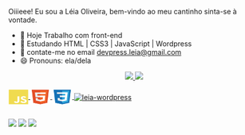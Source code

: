 Oiiieee! Eu sou a Léia Oliveira, bem-vindo ao meu cantinho sinta-se à vontade.
- 🔭 Hoje Trabalho com front-end
- 🌱 Estudando HTML | CSS3 | JavaScript | Wordpress
- 💬 contate-me no email devpress.leia@gmail.com
- 😄 Pronouns: ela/dela

<div align="center">
  <a href="https://github.com/Leiah133">
  <img height="150em" src="https://github-readme-stats.vercel.app/api?username=leiah133&show_icons=true&theme=radical&include_all_commits=true&count_private=true"/>
  <img height="150em" src="https://github-readme-stats.vercel.app/api/top-langs/?username=leiah133&layout=compact&langs_count=7&theme=radical"/>
</div>

<div style="display: inline_block"><br>
  <img align="center" alt="leia-Js" height="30" width="40" src="https://raw.githubusercontent.com/devicons/devicon/master/icons/javascript/javascript-plain.svg">
  <img align="center" alt="leia-HTML" height="30" width="40" src="https://raw.githubusercontent.com/devicons/devicon/master/icons/html5/html5-original.svg">
  <img align="center" alt="leia-CSS" height="30" width="40" src="https://raw.githubusercontent.com/devicons/devicon/master/icons/css3/css3-original.svg">
  <img align="center" alt="leia-wordpress" height="30" width="40" src="https://cdn.jsdelivr.net/gh/devicons/devicon/icons/wordpress/wordpress-original.svg" />

 
 ##


<div
  <a href="https://instagram.com/devpress.leiah" target="_blank"><img src="https://img.shields.io/badge/-Instagram-%23E4405F?style=for-the-badge&logo=instagram&logoColor=white" target="_blank"></a>
  <a href = "mailto:devpress.leia@gmail.com"><img src="https://img.shields.io/badge/-Gmail-%23333?style=for-the-badge&logo=gmail&logoColor=white" target="_blank"></a>
  <a href="https://www.linkedin.com/in/leiaoliveira1" target="_blank"><img src="https://img.shields.io/badge/-LinkedIn-%230077B5?style=for-the-badge&logo=linkedin&logoColor=white" target="_blank"></a> 
 </div>
